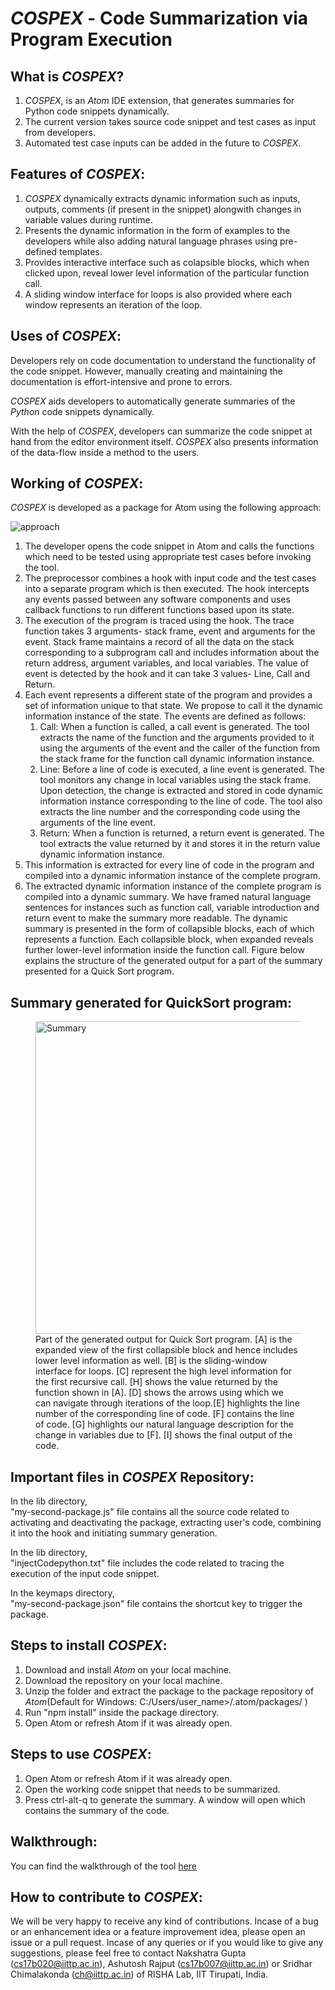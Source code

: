 # *COSPEX* - Code Summarization via Program Execution

## What is *COSPEX*?
1. *COSPEX*, is an *Atom* IDE extension, that generates summaries for Python code snippets dynamically.
2. The current version takes source code snippet and test cases as input from developers.
3. Automated test case inputs can be added in the future to *COSPEX*.

## Features of *COSPEX*:
1. *COSPEX* dynamically extracts dynamic information such as inputs, outputs, comments (if present in the snippet) alongwith changes in variable values during runtime. 
2. Presents the dynamic information in the form of examples to the developers while also adding natural language phrases using pre-defined templates.
3. Provides interactive interface such as colapsible blocks, which when clicked upon, reveal lower level information of the particular function call. 
4. A sliding window interface for loops is also provided where each window represents an iteration of the loop.

## Uses of *COSPEX*:
Developers rely on code documentation to understand the functionality of the code snippet. However, manually creating and maintaining the documentation is effort-intensive and prone to errors. 

*COSPEX* aids developers to automatically generate summaries of the *Python* code snippets dynamically.

With the help of *COSPEX*, developers can summarize the code snippet at hand from the editor environment itself. 
*COSPEX* also presents information of the data-flow inside a method to the users.
## Working of *COSPEX*:
*COSPEX* is developed as a package for Atom using the following approach:

<img alt="approach" src="https://user-images.githubusercontent.com/35232831/99877164-24a16800-2c22-11eb-9012-5b70841c7216.jpeg">

1. The developer opens the code snippet in Atom and calls the functions which need to be tested using appropriate test cases before invoking the tool.     
2. The preprocessor combines a hook with input code and the test cases into a separate program which is then executed. The hook intercepts any events passed between any software components and uses callback functions to run different functions based upon its state.
3. The execution of the program is traced using the hook. The trace function takes 3 arguments- stack frame, event and arguments for the event. Stack frame maintains a record of all the data on the stack corresponding to a subprogram call and includes information about the return address, argument variables, and local variables. The value of event is detected by the hook and it can take 3 values- Line, Call and Return.
4. Each event represents a different state of the program and provides a set of information unique to that state. We propose to call it the dynamic information instance of the state. The events are defined as follows:
    1. Call: When a function is called, a call event is generated. The tool extracts the name of the function and the arguments provided to it using the arguments of the event and the caller of the function from the stack frame for the function call dynamic information instance.
    2. Line: Before a line of code is executed, a line event is generated. The tool monitors any change in local variables using the stack frame. Upon detection, the change is extracted and stored in code dynamic information instance corresponding to the line of code. The tool also extracts the line number and the corresponding code using the arguments of the line event.
    3. Return: When a function is returned, a return event is generated. The tool extracts the value returned by it and stores it in the return value dynamic information instance. 
5. This information is extracted for every line of code in the program and compiled into a dynamic information instance of the complete program.
6. The extracted dynamic information instance of the complete program is compiled into a dynamic summary. We have framed natural language sentences for instances such as function call, variable introduction and return event  to make the summary more readable. The dynamic summary is presented in the form of collapsible blocks, each of which represents a function. Each collapsible block, when expanded reveals further lower-level information inside the function call. Figure below explains the structure of the generated output for a part of the summary presented for a Quick Sort program. 


## Summary generated for QuickSort program:
<figure>
<img width=500 alt="Summary" src="https://user-images.githubusercontent.com/35232831/99877378-ce352900-2c23-11eb-9839-7ac4a324ea2e.png">
<figcaption>
Part of the generated output for Quick Sort program. [A] is the expanded view of the first collapsible block and hence includes lower level information as well. [B] is the sliding-window interface for loops. [C] represent the high level information for the first recursive call. [H] shows the value returned by the function shown in [A]. [D] shows the arrows using which we can navigate through iterations of the loop.[E] highlights the line number of the corresponding line of code. [F] contains the line of code. [G] highlights our natural language description for the change in variables due to [F]. [I] shows the final output of the code.
</figcaption>
</figure>

## Important files in *COSPEX* Repository:
In the lib directory,   
"my-second-package.js" file contains all the source code related to activating and deactivating the package, extracting user's code, combining it into the hook and initiating summary generation.

In the lib directory,   
"injectCodepython.txt" file includes the code related to tracing the execution of the input code snippet.

In the keymaps directory,   
"my-second-package.json" file contains the shortcut key to trigger the package.

## Steps to install *COSPEX*:
1. Download and install *Atom* on your local machine.
2. Download the repository on your local machine.  
3. Unzip the folder and extract the package to the package repository of *Atom*(Default for Windows: C:/Users/user_name>/.atom/packages/ )
4. Run "npm install" inside the package directory.
5. Open Atom or refresh Atom if it was already open.

## Steps to use *COSPEX*:
1. Open Atom or refresh Atom if it was already open.
2. Open the working code snippet that needs to be summarized.
3. Press ctrl-alt-q to generate the summary.
A window will open which contains the summary of the code.

## Walkthrough:
You can find the walkthrough of the tool <a href="https://youtu.be/5FsnG4gT0Q8">here</a>

## How to contribute to *COSPEX*:
We will be very happy to receive any kind of contributions. Incase of a bug or an enhancement idea or a feature improvement idea, please open an issue or a pull request. Incase of any queries or if you would like to give any suggestions, please feel free to contact Nakshatra Gupta (cs17b020@iittp.ac.in), Ashutosh Rajput (cs17b007@iittp.ac.in) or Sridhar Chimalakonda (ch@iittp.ac.in) of RISHA Lab, IIT Tirupati, India.


